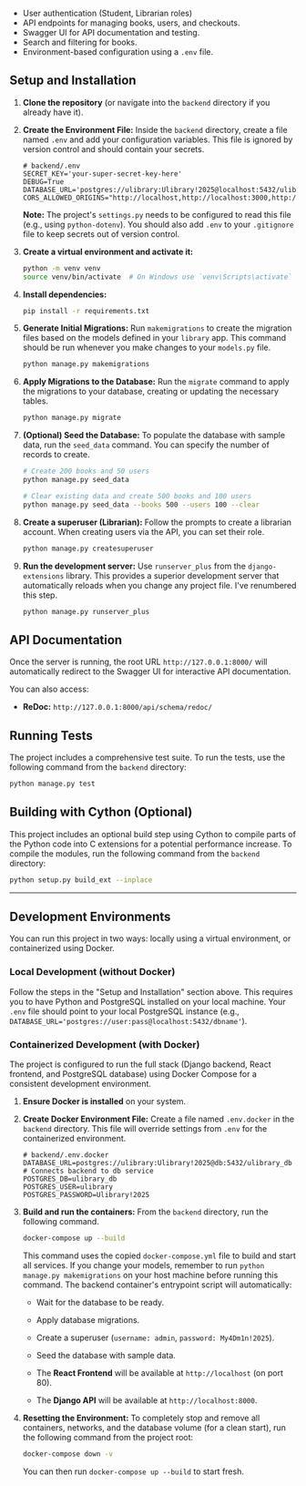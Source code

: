 - User authentication (Student, Librarian roles)
- API endpoints for managing books, users, and checkouts.
- Swagger UI for API documentation and testing.
- Search and filtering for books.
- Environment-based configuration using a `.env` file.

## Setup and Installation

1.  **Clone the repository** (or navigate into the `backend` directory if you already have it).

2.  **Create the Environment File:**
    Inside the `backend` directory, create a file named `.env` and add your configuration variables. This file is ignored by version control and should contain your secrets.
    ```.env
    # backend/.env
    SECRET_KEY='your-super-secret-key-here'
    DEBUG=True
    DATABASE_URL='postgres://ulibrary:Ulibrary!2025@localhost:5432/ulibrary_db'
    CORS_ALLOWED_ORIGINS="http://localhost,http://localhost:3000,http://127.0.0.1:3000"
    ```
    **Note:** The project's `settings.py` needs to be configured to read this file (e.g., using `python-dotenv`). You should also add `.env` to your `.gitignore` file to keep secrets out of version control.

3.  **Create a virtual environment and activate it:**
    ```bash
    python -m venv venv
    source venv/bin/activate  # On Windows use `venv\Scripts\activate`
    ```

4.  **Install dependencies:**
    ```bash
    pip install -r requirements.txt
    ```

5.  **Generate Initial Migrations:**
    Run `makemigrations` to create the migration files based on the models defined in your `library` app. This command should be run whenever you make changes to your `models.py` file.
    ```bash
    python manage.py makemigrations
    ```

6.  **Apply Migrations to the Database:**
    Run the `migrate` command to apply the migrations to your database, creating or updating the necessary tables.
    ```bash
    python manage.py migrate
    ```

8.  **(Optional) Seed the Database:**
    To populate the database with sample data, run the `seed_data` command. You can specify the number of records to create.
    ```bash
    # Create 200 books and 50 users
    python manage.py seed_data

    # Clear existing data and create 500 books and 100 users
    python manage.py seed_data --books 500 --users 100 --clear
    ```

7.  **Create a superuser (Librarian):**
    Follow the prompts to create a librarian account. When creating users via the API, you can set their role.
    ```bash
    python manage.py createsuperuser
    ```

8.  **Run the development server:**
    Use `runserver_plus` from the `django-extensions` library. This provides a superior development server that automatically reloads when you change any project file. I've renumbered this step.
    ```bash
    python manage.py runserver_plus
    ```

## API Documentation

Once the server is running, the root URL `http://127.0.0.1:8000/` will automatically redirect to the Swagger UI for interactive API documentation.

You can also access:
- **ReDoc:** `http://127.0.0.1:8000/api/schema/redoc/`

## Running Tests

The project includes a comprehensive test suite. To run the tests, use the following command from the `backend` directory:
```bash
python manage.py test
```

## Building with Cython (Optional)

This project includes an optional build step using Cython to compile parts of the Python code into C extensions for a potential performance increase. To compile the modules, run the following command from the `backend` directory:
```bash
python setup.py build_ext --inplace
```
---

## Development Environments

You can run this project in two ways: locally using a virtual environment, or containerized using Docker.

### Local Development (without Docker)

Follow the steps in the "Setup and Installation" section above. This requires you to have Python and PostgreSQL installed on your local machine. Your `.env` file should point to your local PostgreSQL instance (e.g., `DATABASE_URL='postgres://user:pass@localhost:5432/dbname'`).

### Containerized Development (with Docker)

The project is configured to run the full stack (Django backend, React frontend, and PostgreSQL database) using Docker Compose for a consistent development environment.

1.  **Ensure Docker is installed** on your system.
2.  **Create Docker Environment File:** Create a file named `.env.docker` in the `backend` directory. This file will override settings from `.env` for the containerized environment.
    ```.env
    # backend/.env.docker
    DATABASE_URL=postgres://ulibrary:Ulibrary!2025@db:5432/ulibrary_db # Connects backend to db service
    POSTGRES_DB=ulibrary_db
    POSTGRES_USER=ulibrary
    POSTGRES_PASSWORD=Ulibrary!2025
    ```
3.  **Build and run the containers:** From the `backend` directory, run the following command.
    ```bash
    docker-compose up --build
    ```
    This command uses the copied `docker-compose.yml` file to build and start all services. If you change your models, remember to run `python manage.py makemigrations` on your host machine before running this command. The backend container's entrypoint script will automatically:
    - Wait for the database to be ready.
    - Apply database migrations.
    - Create a superuser (`username: admin`, `password: My4Dm1n!2025`).
    - Seed the database with sample data.

    - The **React Frontend** will be available at `http://localhost` (on port 80).
    - The **Django API** will be available at `http://localhost:8000`.

4.  **Resetting the Environment:**
    To completely stop and remove all containers, networks, and the database volume (for a clean start), run the following command from the project root:
    ```bash
    docker-compose down -v
    ```
    You can then run `docker-compose up --build` to start fresh.